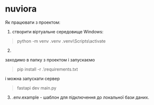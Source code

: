 # nuviora

Як працювати з проектом:

1) створити віртуальне середовище
Windows:

>python -m venv .venv 
>.venv\Scripts\activate

2)
заходимо в папку з проектом і запускаємо
>pip install -r .\requirements.txt

і можна запускати сервер
>fastapi dev main.py


3) .env.example - шаблон для підключення до локальної бази даних.
